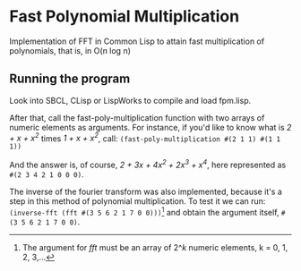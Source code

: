 # Fast Polynomial Multiplication
Implementation of FFT in Common Lisp to attain fast multiplication of polynomials, that is, in O(n log n)

## Running the program

Look into SBCL, CLisp or LispWorks to compile and load fpm.lisp.

After that, call the fast-poly-multiplication function with two arrays of numeric elements as arguments. For instance, if you'd like to know what is *2 + x + x<sup>2</sup>* times *1 + x + x<sup>2</sup>*, call:
`(fast-poly-multiplication #(2 1 1) #(1 1 1))`

And the answer is, of course, *2 + 3x + 4x<sup>2</sup> + 2x<sup>3</sup> + x<sup>4</sup>*, here represented as `#(2 3 4 2 1 0 0 0)`.

The inverse of the fourier transform was also implemented, because it's a step in this method of polynomial multiplication. To test it we can run:
`(inverse-fft (fft #(3 5 6 2 1 7 0 0)))`[^1] and obtain the argument itself, `#(3 5 6 2 1 7 0 0)`.

[^1]: The argument for *fft* must be an array of 2^*k* numeric elements, k = 0, 1, 2, 3,... 
